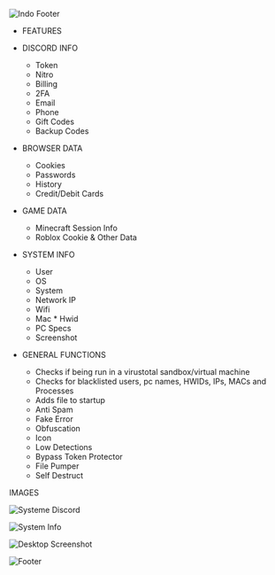 ![Indo Footer](https://github.com/IndoAkaMasao/Indo-Token-Stealer/assets/140526284/30387bf9-912a-4858-9044-a5901287cb5e)

* FEATURES
* DISCORD INFO

  * Token
  * Nitro
  * Billing
  * 2FA
  * Email
  * Phone
  * Gift Codes
  * Backup Codes

* BROWSER DATA

  * Cookies
  * Passwords
  * History
  * Credit/Debit Cards

* GAME DATA

  * Minecraft Session Info
  * Roblox Cookie & Other Data

* SYSTEM INFO

  * User
  * OS
  * System
  * Network IP
  * Wifi
  * Mac  * Hwid
  * PC Specs
  * Screenshot

* GENERAL FUNCTIONS

  * Checks if being run in a virustotal sandbox/virtual machine
  * Checks for blacklisted users, pc names, HWIDs, IPs, MACs and Processes
  * Adds file to startup
  * Anti Spam
  * Fake Error
  * Obfuscation
  * Icon
  * Low Detections
  * Bypass Token Protector
  * File Pumper
  * Self Destruct

IMAGES

![Systeme Discord](https://github.com/IndoAkaMasao/Indo-Token-Stealer/assets/140526284/55e8cb08-bd53-4835-bac6-8fedaa6bcc42)

![System Info](https://github.com/IndoAkaMasao/Indo-Token-Stealer/assets/140526284/164d515e-ced1-46a3-823e-bff82023e912)

![Desktop Screenshot](https://github.com/IndoAkaMasao/Indo-Token-Stealer/assets/140526284/ea41a8bc-fb54-4069-8a8a-dfe8ccd3cf96)


![Footer](https://github.com/IndoAkaMasao/Indo-Token-Stealer/assets/140526284/339dec5b-27ba-47fe-915e-eaa0f3ff1f81)
